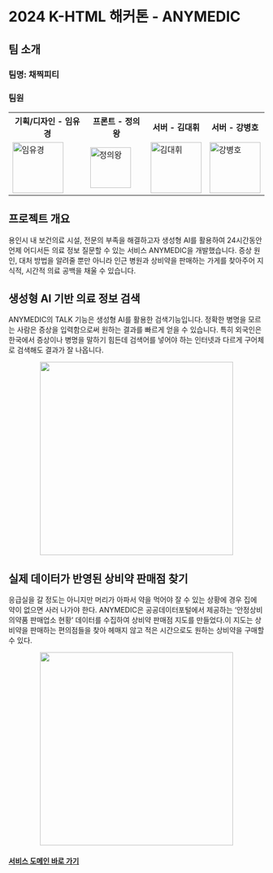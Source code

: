 # 2024 K-HTML 해커톤 - ANYMEDIC

## 팀 소개
### 팀명: 채찍피티

### 팀원

<table>
  <tr>
    <th>기획/디자인 - 임유경</th>
    <th>프론트 - 정의왕</th>
    <th>서버 - 김대휘</th>
    <th>서버 - 강병호</th>
  </tr>
  <tr>
    <td><img src="https://2024-big-data-course-kang.s3.ap-northeast-2.amazonaws.com/%E1%84%8B%E1%85%B5%E1%86%B7%E1%84%8B%E1%85%B2%E1%84%80%E1%85%A7%E1%86%BC2.png" alt="임유경" style="width: 100px; height: auto;"></td>
    <td><img src="https://2024-big-data-course-kang.s3.ap-northeast-2.amazonaws.com/%E1%84%8C%E1%85%A5%E1%86%BC%E1%84%8B%E1%85%B4%E1%84%8B%E1%85%AA%E1%86%BC.jpeg" alt="정의왕" style="width: 80px; height: auto;"></td>
    <td><img src="https://2024-big-data-course-kang.s3.ap-northeast-2.amazonaws.com/%E1%84%80%E1%85%B5%E1%86%B7%E1%84%83%E1%85%A2%E1%84%92%E1%85%B1.jpeg" alt="김대휘" style="width: 100px; height: auto;"></td>
    <td><img src="https://2024-big-data-course-kang.s3.ap-northeast-2.amazonaws.com/%E1%84%80%E1%85%A1%E1%86%BC%E1%84%87%E1%85%A7%E1%86%BC%E1%84%92%E1%85%A9.jpeg" alt="강병호" style="width: 100px; height: auto;"></td>
  </tr>
</table>

## 프로젝트 개요
용인시 내 보건의료 시설, 전문의 부족을 해결하고자 생성형 AI를 활용하여 24시간동안 언제 어디서든 의료 정보 질문할 수 있는 서비스 ANYMEDIC을 개발했습니다. 증상 원인, 대처 방법을 알려줄 뿐만 아니라 인근 병원과 상비약을 판매하는 가게를 찾아주어 지식적, 시간적 의료 공백을 채울 수 있습니다.

## 생성형 AI 기반 의료 정보 검색
ANYMEDIC의 TALK 기능은 생성형 AI를 활용한 검색기능입니다. 정확한 병명을 모르는 사람은 증상을 입력함으로써 원하는 결과를 빠르게 얻을 수 있습니다. 특히 외국인은 한국에서 증상이나 병명을 말하기 힘든데 검색어를 넣어야 하는 인터넷과 다르게 구어체로 검색해도 결과가 잘 나옵니다.

<p align="center"><img src="https://2024-big-data-course-kang.s3.ap-northeast-2.amazonaws.com/Slide+16_9+-+52.png" height="380px"> </p>


## 실제 데이터가 반영된 상비약 판매점 찾기
응급실을 갈 정도는 아니지만 머리가 아파서 약을 먹어야 잘 수 있는 상황에 경우 집에 약이 없으면 사러 나가야 한다. ANYMEDIC은 공공데이터포털에서 제공하는 ‘안정상비의약품 판매업소 현황’ 데이터를 수집하여 상비약 판매점 지도를 만들었다.이 지도는 상비약을 판매하는 편의점들을 찾아 헤매지 않고 적은 시간으로도 원하는 상비약을 구매할 수 있다.

<p align="center"><img src="https://2024-big-data-course-kang.s3.ap-northeast-2.amazonaws.com/Slide+16_9+-+54.png" height="380px"> </p>


####  [서비스 도메인 바로 가기](https://anymedic.store)

